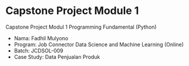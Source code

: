# Capstone Project Module 1
Capstone Project Modul 1 Programming Fundamental (Python)

- Nama: Fadhil Mulyono
- Program: Job Connector Data Science and Machine Learning (Online)
- Batch: JCDSOL-009
- Case Study: Data Penjualan Produk
